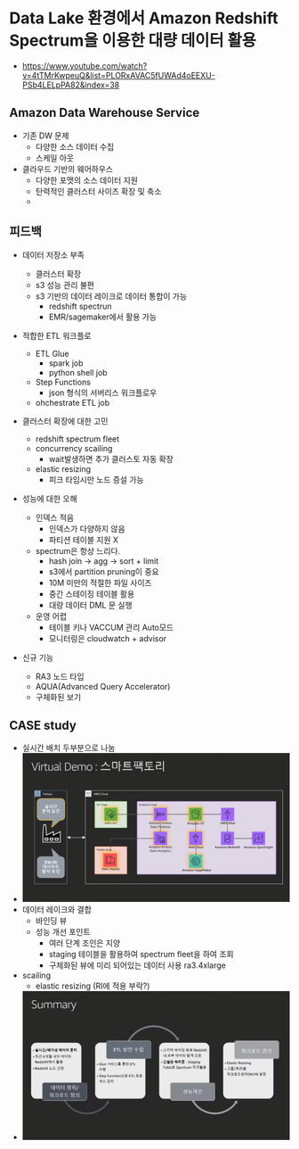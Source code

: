 # Data Lake 환경에서 Amazon Redshift Spectrum을 이용한 대량 데이터 활용

- <https://www.youtube.com/watch?v=4tTMrKwpeuQ&list=PLORxAVAC5fUWAd4oEEXU-PSb4LELpPA82&index=38>

## Amazon Data Warehouse Service

- 기존 DW 문제
  - 다양한 소스 데이터 수집
  - 스케일 아웃
- 클라우드 기반의 웨어하우스
  - 다양한 포맷의 소스 데이터 지원
  - 탄력적인 클러스터 사이즈 확장 및 축소
  -

## 피드백

- 데이터 저장소 부족
  - 클러스터 확장
  - s3 성능 관리 불편
  - s3 기반의 데이터 레이크로 데이터 통합이 가능
    - redshift spectrun
    - EMR/sagemaker에서 활용 가능
- 적합한 ETL 워크플로
  - ETL Glue
    - spark job
    - python shell job
  - Step Functions
    - json 형식의 서버리스 워크플로우
  - ohchestrate ETL job

- 클러스터 확장에 대한 고민
  - redshift spectrum fleet
  - concurrency scailing
    - wait발생하면 추가 클러스토 자동 확장
  - elastic resizing
    - 피크 타임시만 노드 증설 가능
- 성능에 대한 오해
  - 인덱스 적음
    - 인덱스가 다양하지 않음
    - 파티션 테이블 지원 X
  - spectrum은 항상 느리다.
    - hash join -> agg -> sort + limit
    - s3에서 partition pruning이 중요
    - 10M 미만의 적절한 파일 사이즈
    - 중간 스테이징 테이블 활용
    - 대량 데이터 DML 문 실행
  - 운영 어렵
    - 테이블 키나 VACCUM 관리 Auto모드
    - 모니터링은 cloudwatch + advisor
- 신규 기능
  - RA3 노드 타입
  - AQUA(Advanced Query Accelerator)
  - 구체화된 보기

## CASE study

- 실시간 배치 두부분으로 나눔
- ![](2021-07-30-14-47-21.png)
- 데이터 레이크와 결합
  - 바인딩 뷰
  - 성능 개선 포인트
    - 여러 단계 조인은 지양
    - staging 테이블을 활용하여 spectrum fleet을 하여 조회
    - 구체화된 뷰에 미리 되어있는 데이터 사용 ra3.4xlarge
- scailing
  - elastic resizing (RI에 적용 부락?)
- ![](2021-07-30-14-57-52.png)

